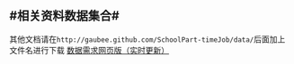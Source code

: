 #相关资料数据集合#
-----------------
其他文档请在``` http://gaubee.github.com/SchoolPart-timeJob/data/ ```后面加上文件名进行下载
[数据需求网页版（实时更新）](https://docs.google.com/spreadsheet/pub?key=0AkuxvG4ejitidEtCMTVBQnBaTnJlZ0N0dENCWHlla1E&gid=0)
